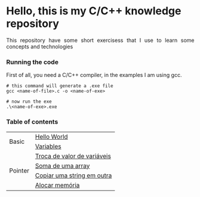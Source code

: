# Hello, this is my C/C++ knowledge repository

<p align="justify">This repository have some short exercisess that I use to learn some concepts and technologies</p>

### Running the code

<p align="justify">First of all, you need a C/C++ compiler, in the examples I am using gcc.</p>

```
# this command will generate a .exe file
gcc <name-of-file>.c -o <name-of-exe>

# now run the exe
.\<name-of-exe>.exe
```

### Table of contents

<table>
  <tbody>
    <tr>
      <td rowspan="2">Basic</td>
      <td><a href="basic/helloWorld.c">Hello World</a> </td>
    </tr>
    <tr>
      <td><a href="basic/variables.c">Variables</a> </td>
    </tr>
    <tr>
      <td rowspan="4">Pointer</td>
      <td><a href="pointers/trocaValor.c">Troca de valor de variáveis</a> </td>
    </tr>
    <tr>
      <td><a href="pointers/somaArray.c">Soma de uma array</a> </td>
    </tr>
    <tr>
      <td><a href="pointers/trocaString.c">Copiar uma string em outra</a> </td>
    </tr>
    <tr>
      <td><a href="pointers/alocarMemoria.c">Alocar memória</a> </td>
    </tr>
  </tbody>
</table>
